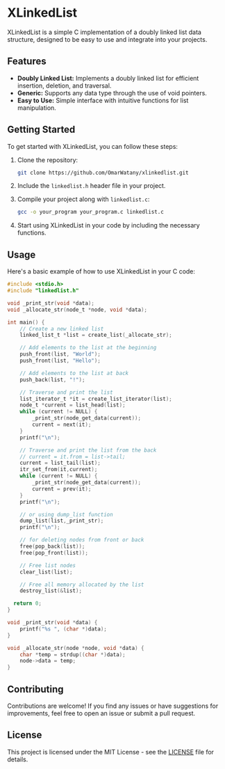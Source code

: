 # XLinkedList

XLinkedList is a simple C implementation of a doubly linked list data structure, designed to be easy to use and integrate into your projects.

## Features

- **Doubly Linked List:** Implements a doubly linked list for efficient insertion, deletion, and traversal.
- **Generic:** Supports any data type through the use of void pointers.
- **Easy to Use:** Simple interface with intuitive functions for list manipulation.

## Getting Started

To get started with XLinkedList, you can follow these steps:

1. Clone the repository:

   ```bash
   git clone https://github.com/OmarWatany/xlinkedlist.git
   ```

2. Include the `linkedlist.h` header file in your project.

3. Compile your project along with `linkedlist.c`:

   ```bash
   gcc -o your_program your_program.c linkedlist.c
   ```

4. Start using XLinkedList in your code by including the necessary functions.

## Usage

Here's a basic example of how to use XLinkedList in your C code:

```c
#include <stdio.h>
#include "linkedlist.h"

void _print_str(void *data);
void _allocate_str(node_t *node, void *data);

int main() {
    // Create a new linked list
    linked_list_t *list = create_list(_allocate_str);

    // Add elements to the list at the beginning
    push_front(list, "World");
    push_front(list, "Hello");

    // Add elements to the list at back
    push_back(list, "!");

    // Traverse and print the list
    list_iterator_t *it = create_list_iterator(list);
    node_t *current = list_head(list);
    while (current != NULL) {
        _print_str(node_get_data(current));
        current = next(it);
    }
    printf("\n");

    // Traverse and print the list from the back
    // current = it.from = list->tail;
    current = list_tail(list);
    itr_set_from(it,current);
    while (current != NULL) {
        _print_str(node_get_data(current));
        current = prev(it);
    }
    printf("\n");

    // or using dump_list function
    dump_list(list,_print_str);
    printf("\n");

    // for deleting nodes from front or back
    free(pop_back(list));
    free(pop_front(list));

    // Free list nodes
    clear_list(list);

    // Free all memory allocated by the list
    destroy_list(&list);

  return 0;
}

void _print_str(void *data) {
    printf("%s ", (char *)data);
}

void _allocate_str(node *node, void *data) {
    char *temp = strdup((char *)data);
    node->data = temp;
}

```

## Contributing

Contributions are welcome! If you find any issues or have suggestions for improvements, feel free to open an issue or submit a pull request.

## License

This project is licensed under the MIT License - see the [LICENSE](LICENSE) file for details.
